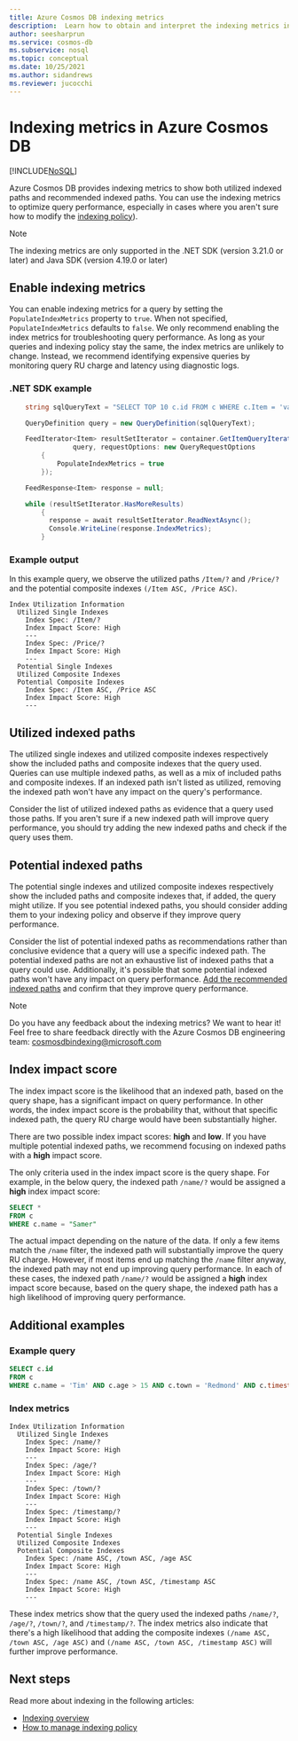 ```yaml
---
title: Azure Cosmos DB indexing metrics
description:  Learn how to obtain and interpret the indexing metrics in Azure Cosmos DB
author: seesharprun
ms.service: cosmos-db
ms.subservice: nosql
ms.topic: conceptual
ms.date: 10/25/2021
ms.author: sidandrews
ms.reviewer: jucocchi
---
```

# Indexing metrics in Azure Cosmos DB
[!INCLUDE[NoSQL](../includes/appliesto-nosql.md)]

Azure Cosmos DB provides indexing metrics to show both utilized indexed paths and recommended indexed paths. You can use the indexing metrics to optimize query performance, especially in cases where you aren't sure how to modify the [indexing policy](../index-policy.md)).

> [!NOTE]
> The indexing metrics are only supported in the .NET SDK (version 3.21.0 or later) and Java SDK (version 4.19.0 or later)

## Enable indexing metrics

You can enable indexing metrics for a query by setting the `PopulateIndexMetrics` property to `true`. When not specified, `PopulateIndexMetrics` defaults to `false`. We only recommend enabling the index metrics for troubleshooting query performance. As long as your queries and indexing policy stay the same, the index metrics are unlikely to change. Instead, we recommend identifying expensive queries by monitoring query RU charge and latency using diagnostic logs.

### .NET SDK example

```csharp
    string sqlQueryText = "SELECT TOP 10 c.id FROM c WHERE c.Item = 'value1234' AND c.Price > 2";

    QueryDefinition query = new QueryDefinition(sqlQueryText);

    FeedIterator<Item> resultSetIterator = container.GetItemQueryIterator<Item>(
                query, requestOptions: new QueryRequestOptions
        {
            PopulateIndexMetrics = true
        });

    FeedResponse<Item> response = null;

    while (resultSetIterator.HasMoreResults)
        {
          response = await resultSetIterator.ReadNextAsync();
          Console.WriteLine(response.IndexMetrics);
        }
```

### Example output

In this example query, we observe the utilized paths `/Item/?` and `/Price/?` and the potential composite indexes `(/Item ASC, /Price ASC)`.

```
Index Utilization Information
  Utilized Single Indexes
    Index Spec: /Item/?
    Index Impact Score: High
    ---
    Index Spec: /Price/?
    Index Impact Score: High
    ---
  Potential Single Indexes
  Utilized Composite Indexes
  Potential Composite Indexes
    Index Spec: /Item ASC, /Price ASC
    Index Impact Score: High
    ---
```

## Utilized indexed paths

The utilized single indexes and utilized composite indexes respectively show the included paths and composite indexes that the query used. Queries can use multiple indexed paths, as well as a mix of included paths and composite indexes. If an indexed path isn't listed as utilized, removing the indexed path won't have any impact on the query's performance.

Consider the list of utilized indexed paths as evidence that a query used those paths. If you aren't sure if a new indexed path will improve query performance, you should try adding the new indexed paths and check if the query uses them.

## Potential indexed paths

The potential single indexes and utilized composite indexes respectively show the included paths and composite indexes that, if added, the query might utilize. If you see potential indexed paths, you should consider adding them to your indexing policy and observe if they improve query performance.

Consider the list of potential indexed paths as recommendations rather than conclusive evidence that a query will use a specific indexed path. The potential indexed paths are not an exhaustive list of indexed paths that a query could use. Additionally, it's possible that some potential indexed paths won't have any impact on query performance. [Add the recommended indexed paths](how-to-manage-indexing-policy.md) and confirm that they improve query performance.

> [!NOTE]
> Do you have any feedback about the indexing metrics? We want to hear it! Feel free to share feedback directly with the Azure Cosmos DB engineering team: cosmosdbindexing@microsoft.com

## Index impact score

The index impact score is the likelihood that an indexed path, based on the query shape, has a significant impact on query performance. In other words, the index impact score is the probability that, without that specific indexed path, the query RU charge would have been substantially higher. 

There are two possible index impact scores: **high** and **low**. If you have multiple potential indexed paths, we recommend focusing on indexed paths with a **high** impact score.

The only criteria used in the index impact score is the query shape. For example, in the below query, the indexed path `/name/?` would be assigned a **high** index impact score:

```sql
SELECT * 
FROM c
WHERE c.name = "Samer"
```

The actual impact depending on the nature of the data. If only a few items match the `/name` filter, the indexed path will substantially improve the query RU charge. However, if most items end up matching the `/name` filter anyway, the indexed path may not end up improving query performance. In each of these cases, the indexed path `/name/?` would be assigned a **high** index impact score because, based on the query shape, the indexed path has a high likelihood of improving query performance.

## Additional examples

### Example query

```sql
SELECT c.id 
FROM c 
WHERE c.name = 'Tim' AND c.age > 15 AND c.town = 'Redmond' AND c.timestamp > 2349230183
```

### Index metrics

```
Index Utilization Information
  Utilized Single Indexes
    Index Spec: /name/?
    Index Impact Score: High
    ---
    Index Spec: /age/?
    Index Impact Score: High
    ---
    Index Spec: /town/?
    Index Impact Score: High
    ---
    Index Spec: /timestamp/?
    Index Impact Score: High
    ---
  Potential Single Indexes
  Utilized Composite Indexes
  Potential Composite Indexes
    Index Spec: /name ASC, /town ASC, /age ASC
    Index Impact Score: High
    ---
    Index Spec: /name ASC, /town ASC, /timestamp ASC
    Index Impact Score: High
    ---
```
These index metrics show that the query used the indexed paths `/name/?`, `/age/?`, `/town/?`, and `/timestamp/?`. The index metrics also indicate that there's a high likelihood that adding the composite indexes `(/name ASC, /town ASC, /age ASC)` and `(/name ASC, /town ASC, /timestamp ASC)` will further improve performance.

## Next steps

Read more about indexing in the following articles:

- [Indexing overview](../index-overview.md)
- [How to manage indexing policy](how-to-manage-indexing-policy.md)
